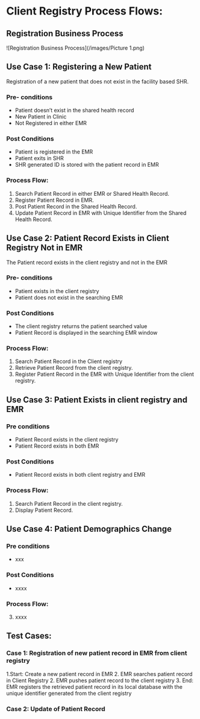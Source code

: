# Client Registry Process Flows: 

## Registration Business Process 

![Registration Business Process](/images/Picture 1.png) 
## Use Case 1: Registering a New Patient
Registration of a new patient that does not exist in the facility based SHR.  
### Pre- conditions
-	Patient doesn’t exist in the shared health record
-	New Patient in Clinic 
-	Not Registered in either EMR
### Post Conditions
-	Patient is registered in the EMR
-	Patient exits in SHR
-	SHR generated ID is stored with the patient record in EMR
### Process Flow:
1.	Search Patient Record in either EMR or Shared Health Record.
2.	Register Patient Record in EMR.
3.	Post Patient Record in the Shared Health Record.
4.	Update Patient Record in EMR with Unique Identifier from the Shared Health Record. 

## Use Case 2: Patient Record Exists in Client Registry Not in EMR
The Patient record exists in the client registry and not in the EMR
### Pre- conditions
-	Patient exists in the client registry
-	Patient does not exist in the searching EMR
### Post Conditions
-	The client registry returns the patient searched value
-	Patient Record is displayed in the searching EMR window
### Process Flow:
1.	Search Patient Record in the Client registry
2.	Retrieve Patient Record from the client registry.  
3.	Register Patient Record in the EMR with Unique Identifier from the client registry. 

## Use Case 3: Patient Exists in client registry and EMR
### Pre conditions
-	Patient Record exists in the client registry
-	Patient Record exists in both EMR
### Post Conditions
-	Patient Record exists in both client registry and EMR
### Process Flow:
1.	Search Patient Record in the client registry.
2.	Display Patient Record. 

## Use Case 4: Patient Demographics Change
### Pre conditions
-	xxx
### Post Conditions
-	xxxx
### Process Flow:
3.	xxxx
## Test Cases: 
### Case 1: Registration of new patient record in EMR from client registry 
1.Start: Create a new patient record in EMR
2. EMR searches patient record in Client Registry
2. EMR pushes patient record to the client registry
3. End: EMR registers the retrieved patient record in its local database with the unique identifier generated from the client registry
### Case 2: Update of Patient Record



